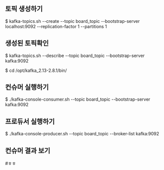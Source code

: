 ## 토픽 생성하기
$ kafka-topics.sh --create --topic board_topic --bootstrap-server localhost:9092 --replication-factor 1 --partitions 1

## 생성된 토픽확인
$ kafka-topics.sh --describe --topic board_topic --bootstrap-server kafka:9092

$ cd /opt/kafka_2.13-2.8.1/bin/

## 컨슈머 실행하기

$ ./kafka-console-consumer.sh --topic board_topic --bootstrap-server kafka:9092

## 프로듀서 실행하기

$ ./kafka-console-producer.sh --topic board_topic --broker-list kafka:9092

## 컨슈머 결과 보기

#ㅎㅎ